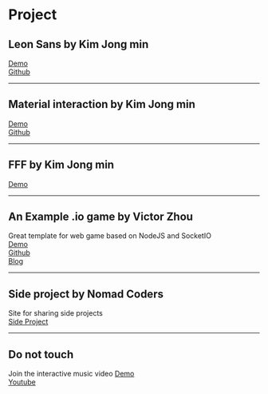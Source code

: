 # Project

## Leon Sans by Kim Jong min
[Demo](https://leon-kim.com/)  
[Github](https://github.com/cmiscm/leonsansfont)

---

## Material interaction by Kim Jong min
[Demo](https://material.cmiscm.com/)  
[Github](https://github.com/cmiscm/material-interaction)

---

## FFF by Kim Jong min
[Demo](http://fff.cmiscm.com/)

---

## An Example .io game by Victor Zhou
Great template for web game based on NodeJS and SocketIO  
[Demo](https://example-io-game.victorzhou.com)  
[Github](https://github.com/vzhou842/example-.io-game)  
[Blog](https://victorzhou.com/blog/build-an-io-game-part-1/)

---

## Side project by Nomad Coders
Site for sharing side projects  
[Side Project](https://sideprojects.pory.app/)

---

## Do not touch
Join the interactive music video
[Demo](http://donottouch.org/)  
[Youtube](https://www.youtube.com/watch?v=W3ZjY8YD_NY&ab_channel=Moniker)